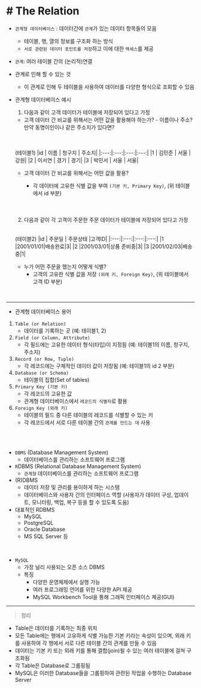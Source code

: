 # # The Relation
- `관계형 데이터베이스` : 데이터간에 `관계`가 있는 데이터 항목들의 모음
    - 테이블, 행, 열의 정보를 구조화 하는 방식
    - `서로 관련된 데이터 포인트를 저장`하고 이에 대한 `액세스`를 제공
- `관계`: 여러 테이블 간의 (논리적)연결
- 관계로 인해 할 수 있는 것
    - 이 관계로 인해 두 테이블을 사용하여 데이터를 다양한 형식으로 조회할 수 있음
- 관계형 데이터베이스 예시
    1. 다음과 같이 고객 데이터가 테이블에 저장되어 있다고 가정
    - 고객 데이터 간 비교를 위해서는 어떤 값을 활용해야 하는가? - 이름이나 주소? 만약 동명이인이나 같은 주소지가 있다면?
    <br>
    <br>

    (테이블1)
    |id |  이름  | 청구지 | 주소지|
    |:---:|:---:|:---:|:---:|
    |1  | 김민준 |  서울  |  강원|
    |2  | 이서연 |  경기  |  경기|
    |3  | 박민서 |  서울  |  서울|
    

    - 고객 데이터 간 비교를 위해서는 어떤 값을 활용?
        - 각 데이터에 고유한 식별 값을 부여 `(기본 키, Primary Key)`, (위 테이블에서 id 부분) 
        
        <br>
        <br>
        <br>
        

    2. 다음과 같이 각 고객이 주문한 주문 데이터가 테이블에 저장되어 있다고 가정
    <br>

    (테이블2)
    |id |  주문일  | 주문상태 |고객ID|
    |:---:|:---:|:---:|:---:|
    |1  |2001/01/01|배송완료|3|
    |2  |2001/03/01|상품 준비중|3|
    |3  |2001/02/03|배송중|1|

    - 누가 어떤 주문을 했는지 어떻게 식별?
        - 고객의 고유한 식별 값을 저장 `(외래 키, Foreign Key)`, (위 테이블에서 고객 ID 부분)

<br>

----------------------------------------------
- 관계형 데이터베이스 용어
1. `Table (or Relation)`
    - 데이터를 기록하는 곳 (예: 테이블1, 2)
2. `Field (or Column, Attribute)`
    - 각 필드에는 고유한 데이터 형식(타입)이 지정됨 (예: 테이블1의 이름, 청구지, 주소지)
3. `Record (or Row, Tuple)`
    - 각 레코드에는 구체적인 데이터 값이 저장됨 (예: 테이블1의 id 2 부분)
4. `Database (or Schema)`
    - 테이블의 집합(Set of tables)
5. `Primary Key (기본 키)`
    - 각 레코드의 고유한 값
    - 관계형 데이터베이스에서 `레코드의 식별자`로 활용
6. `Foreign Key (외래 키)`
    - 테이블의 필드 중 다른 테이블의 레코드를 식별할 수 있는 키
    - 각 레코드에서 서로 다른 테이블 간의 `관계를 만드는 데` 사용

<br>
<br>

- `DBMS` (Database Management System)
    - 데이터베이스를 관리하는 소프트웨어 프로그램
- `R`DBMS (Relational Database Management System)
    - `관계형` 데이터베이스를 관리하는 소프트웨어 프로그램
- (R)DBMS
    - 데이터 저장 및 관리를 용이하게 하는 시스템
    - 데이터베이스와 사용자 간의 인터페이스 역할 (사용자가 데이터 구성, 업데이트, 모니터링, 백업, 복구 등을 할 수 있도록 도움)
- 대표적인 RDBMS
    - MySQL
    - PostgreSQL
    - Oracle Database
    - MS SQL Server 등

<br>

- `MySQL`
    - 가장 널리 사용되는 오픈 소스 DBMS
    - 특징
        - 다양한 운영체제에서 실행 가능
        - 여러 프로그래밍 언어를 위한 다양한 API 제공
        - MySQL Workbench Tool을 통해 그래픽 인터페이스 제공(GUI)
--------------------------------------------------
> 정리
- Table은 데이터를 기록하는 최종 위치
- 모든 Table에는 행에서 고유하게 식별 가능한 기본 키라는 속성이 있으며, 외래 키를 사용하여 각 행에서 서로 다른 테이블 간의 관계를 만들 수 있음
- 데이터는 기본 키 또는 외래 키를 통해 결합(join)될 수 있는 여러 테이블에 걸쳐 구조화됨
- 각 Table은 Database로 그룹핑됨
- MySQL은 이러한 Database들을 그룹핑하여 관련된 작업을 수행하는 Database Server


